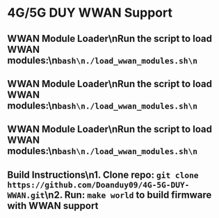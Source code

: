 # 4G/5G DUY WWAN Support
## WWAN Module Loader\nRun the script to load WWAN modules:\n```bash\n./load_wwan_modules.sh\n```
## WWAN Module Loader\nRun the script to load WWAN modules:\n```bash\n./load_wwan_modules.sh\n```
## WWAN Module Loader\nRun the script to load WWAN modules:\n```bash\n./load_wwan_modules.sh\n```
## Build Instructions\n1. Clone repo: `git clone https://github.com/Doanduy09/4G-5G-DUY-WWAN.git`\n2. Run: `make world` to build firmware with WWAN support
